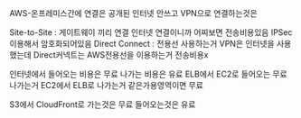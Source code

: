 

AWS-온프레미스간에 연결은 공개된 인터넷 안쓰고 VPN으로 연결하는것은

Site-to-Site : 게이트웨이 끼리 연결 인터넷 연결이니까 어찌보면 전송비용있음 IPSec이용해서 암호화되어있음
Direct Connect : 전용선 사용하는거 VPN은 인터넷을 사용했는데 Direct커넥트는 AWS전용선을 이용하는거 전송비용x


인터넷에서 들어오는 비용은 무료
나가는 비용은 유료
ELB에서 EC2로 들어오는 무료 나가는거 
EC2에서 ELB로 나가는거 같은가용영역이면 무료

S3에서 CloudFront로 가는것은 무료 들어오는것은 유료
